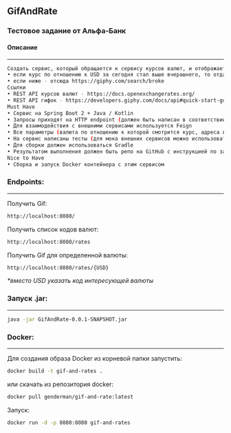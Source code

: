 ## GifAndRate

### Тестовое задание от Альфа-Банк

#### Описание 
___
```sh
Создать сервис, который обращается к сервису курсов валют, и отображает gif:
• если курс по отношению к USD за сегодня стал выше вчерашнего, то отдаем рандомную отсюда https://giphy.com/search/rich
• если ниже - отсюда https://giphy.com/search/broke
Ссылки
• REST API курсов валют - https://docs.openexchangerates.org/
• REST API гифок - https://developers.giphy.com/docs/api#quick-start-guide
Must Have
• Сервис на Spring Boot 2 + Java / Kotlin
• Запросы приходят на HTTP endpoint (должен быть написан в соответствии с rest conventions), туда передается код валюты по отношению с которой сравнивается USD
• Для взаимодействия с внешними сервисами используется Feign
• Все параметры (валюта по отношению к которой смотрится курс, адреса внешних сервисов и т.д.) вынесены в настройки
• На сервис написаны тесты (для мока внешних сервисов можно использовать @mockbean или WireMock)
• Для сборки должен использоваться Gradle
• Результатом выполнения должен быть репо на GitHub с инструкцией по запуску
Nice to Have
• Сборка и запуск Docker контейнера с этим сервисом
```
### Endpoints:
___
Получить Gif:
```sh
http://localhost:8080/
```
Получить список кодов валют:
```sh
http://localhost:8080/rates
```
Получить Gif для определенной валюты:
```sh
http://localhost:8080/rates/{USD} 
```
_*вместо USD указать код интересующей валюты_
### Запуск .jar:
___
```sh
java -jar GifAndRate-0.0.1-SNAPSHOT.jar
```

### Docker:
___
Для создания образа Docker из корневой папки запустить:
```sh
docker build -t gif-and-rates .
```
или скачать из репозитория docker:
```sh
docker pull genderman/gif-and-rate:latest
```
Запуск:
```sh
docker run -d -p 8080:8080 gif-and-rates
```
